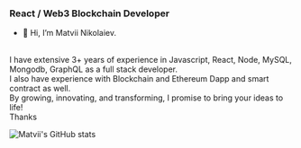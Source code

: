 ### React / Web3 Blockchain Developer

- 👋 Hi, I’m Matvii Nikolaiev.
<br>
I have extensive 3+ years of experience in Javascript, React, Node, MySQL, Mongodb, GraphQL as a full stack developer.<br>
I also have experience with Blockchain and Ethereum Dapp and smart contract as well.<br>
By growing, innovating, and transforming, I promise to bring your ideas to life!<br>
Thanks

![Matvii's GitHub stats](https://github-readme-stats.vercel.app/api?username=matvii09&show_icons=true&theme=radical)
